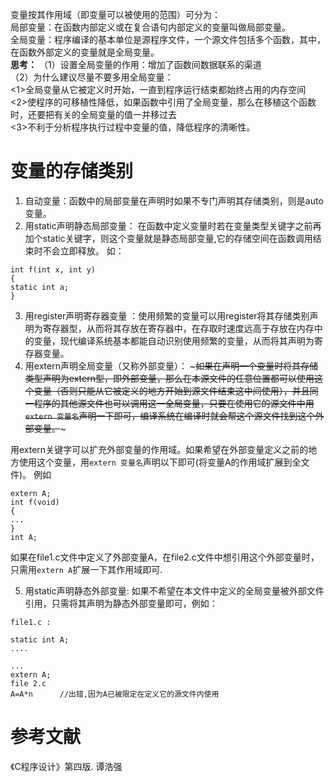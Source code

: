 变量按其作用域（即变量可以被使用的范围）可分为：   
局部变量：在函数内部定义或在复合语句内部定义的变量叫做局部变量。   
全局变量：程序编译的基本单位是源程序文件，一个源文件包括多个函数，其中，在函数外部定义的变量就是全局变量。       
**思考：**
（1）设置全局变量的作用：增加了函数间数据联系的渠道   
（2）为什么建议尽量不要多用全局变量：    
<1>全局变量从它被定义时开始，一直到程序运行结束都始终占用的内存空间    
<2>使程序的可移植性降低，如果函数中引用了全局变量，那么在移植这个函数时，还要把有关的全局变量的值一并移过去   
<3>不利于分析程序执行过程中变量的值，降低程序的清晰性。
# 变量的存储类别
1. 自动变量：函数中的局部变量在声明时如果不专门声明其存储类别，则是auto变量。
2. 用static声明静态局部变量： 在函数中定义变量时若在变量类型关键字之前再加个static关键字，则这个变量就是静态局部变量,它的存储空间在函数调用结束时不会立即释放。
如：
```
int f(int x, int y)
{
static int a;
}
```
3. 用register声明寄存器变量 ：使用频繁的变量可以用register将其存储类别声明为寄存器型，从而将其存放在寄存器中，在存取时速度远高于存放在内存中的变量，现代编译系统基本都能自动识别使用频繁的变量，从而将其声明为寄存器变量。
4. 用extern声明全局变量（又称外部变量）： ~~~如果在声明一个变量时将其存储类型声明为extern型，即外部变量，那么在本源文件的任意位置都可以使用这个变量（否则只能从它被定义的地方开始到源文件结束这中间使用），并且同一程序的其他源文件也可以调用这一全局变量，只要在使用它的源文件中用`extern 变量名`声明一下即可，编译系统在编译时就会帮这个源文件找到这个外部变量。~~~

用extern关键字可以扩充外部变量的作用域。如果希望在外部变量定义之前的地方使用这个变量，用`extern 变量名`声明以下即可(将变量A的作用域扩展到全文件)。
例如 

```
extern A;
int f(void)
{
...
}
int A;

```
如果在file1.c文件中定义了外部变量A，在file2.c文件中想引用这个外部变量时，只需用`extern A`扩展一下其作用域即可.

5. 用static声明静态外部变量: 如果不希望在本文件中定义的全局变量被外部文件引用，只需将其声明为静态外部变量即可，例如：
```
file1.c :

static int A;
....

```
```
...
extern A;
file 2.c
A=A*n      //出错,因为A已被限定在定义它的源文件内使用
```


# 参考文献
《C程序设计》第四版.  谭浩强